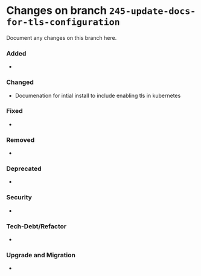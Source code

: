# Changes on branch `245-update-docs-for-tls-configuration`
Document any changes on this branch here.
### Added
- 

### Changed
- Documenation for intial install to include enabling tls in kubernetes

### Fixed
- 

### Removed
- 

### Deprecated
- 

### Security
- 

### Tech-Debt/Refactor
- 

### Upgrade and Migration
- 
